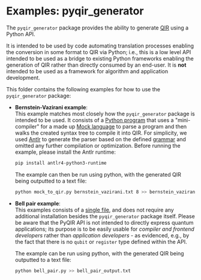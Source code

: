 # Examples: pyqir_generator

The `pyqir_generator` package provides the ability to generate
[QIR](https://github.com/qir-alliance/qir-spec) using a Python API.

It is intended to be used by code automating translation processes enabling the
conversion in some format to QIR via Python; i.e., this is a low level API
intended to be used as a bridge to existing Python frameworks enabling the
generation of QIR rather than directly consumed by an end-user. It is **not**
intended to be used as a framework for algorithm and application development.

This folder contains the following examples for how to use the `pyqir_generator`
package:

- **Bernstein-Vazirani example**: <br/>
  This example matches most closely how the `pyqir_generator` package is
  intended to be used. It consists of a [Python
  program](https://github.com/qir-alliance/pyqir/tree/main/examples/generator/mock_to_qir.py)
  that uses a "mini-compiler" for a made up [Mock
  language](https://github.com/qir-alliance/pyqir/tree/main/examples/generator/mock_language)
  to parse a program and then walks the created syntax tree to compile it into
  QIR. For simplicity, we used [Antlr](https://www.antlr.org/) to generate the
  parser based on the defined
  [grammar](https://github.com/qir-alliance/pyqir/tree/main/examples/generator/mock_language/MockLanguage.g4)
  and omitted any further compilation or optimization. Before running the example,
  please install the Antlr runtime:

  ```bash
  pip install antlr4-python3-runtime
  ```

  The example can then be run using python, with the generated QIR being outputted to a text file:

  ```bash
  python mock_to_qir.py bernstein_vazirani.txt 8 >> bernstein_vazirani_output.txt
  ```

- **Bell pair example**: <br/>
  This examples consists of a [single
  file](https://github.com/qir-alliance/pyqir/tree/main/examples/generator/bell_pair.py),
  and does not require any additional installation besides the `pyqir_generator`
  package itself. Please be aware that the PyQIR API is not intended to directly
  express quantum applications; its purpose is to be easily usable for *compiler
  and frontend developers* rather than *application developers* - as evidenced,
  e.g., by the fact that there is no `qubit` or `register` type defined within
  the API.

  The example can be run using python, with the generated QIR being outputted to a text file:

  ```bash
  python bell_pair.py >> bell_pair_output.txt
  ```
